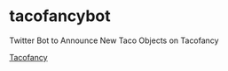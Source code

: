 tacofancybot
============

Twitter Bot to Announce New Taco Objects on Tacofancy

[Tacofancy](https://github.com/sinker/tacofancy)
